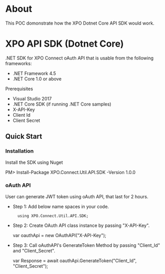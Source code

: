 # About
This POC domonstrate how the XPO Dotnet Core API SDK would work.

# XPO API SDK (Dotnet Core)

.NET SDK for XPO Connect oAuth API that is usable from the following frameworks:
 -   .NET Framework 4.5
-   .NET Core 1.0 or above

Prerequisites
-   Visual Studio 2017
-   .NET Core SDK (if running .NET Core samples)
-  X-API-Key
- Client Id
- Client Secret


## Quick Start

### Installation

Install the SDK using Nuget

PM> Install-Package XPO.Connect.Util.API.SDK -Version 1.0.0

### oAuth API
 User can generate JWT token using oAuth API, that last for 2 hours.
 
 

 - Step 1: Add below name spaces in your code.

         using XPO.Connect.Util.API.SDK;

  
  - Step 2:  Create OAuth API class instance by passing "X-API-Key".

      var oauthApi = new OAuthAPI("X-API-Key");

- Step 3: Call oAuthAPI's GenerateToken Method by passing "Client_Id" and "Client_Secret".
  
        

    var Response = await oauthApi.GenerateToken("Client_Id", "Client_Secret");


